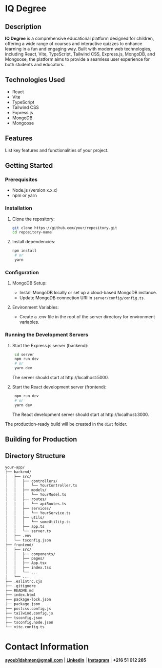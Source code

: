 # IQ Degree

## Description

**IQ Degree** is a comprehensive educational platform designed for children, offering a wide range of courses and interactive quizzes to enhance learning in a fun and engaging way. Built with modern web technologies, including React, Vite, TypeScript, Tailwind CSS, Express.js, MongoDB, and Mongoose, the platform aims to provide a seamless user experience for both students and educators.

## Technologies Used

- React
- Vite
- TypeScript
- Tailwind CSS
- Express.js
- MongoDB
- Mongoose

## Features

List key features and functionalities of your project.

## Getting Started

### Prerequisites

- Node.js (version x.x.x)
- npm or yarn

### Installation

1. Clone the repository:

   ```bash
   git clone https://github.com/your/repository.git
   cd repository-name
   ```

2. Install dependencies:

   ```bash
   npm install
    # or
    yarn
   ```

### Configuration

1. MongoDB Setup:

   - Install MongoDB locally or set up a cloud-based MongoDB instance.
   - Update MongoDB connection URI in `server/config/config.ts`.

2. Environment Variables:

   - Create a .env file in the root of the server directory for environment variables.

### Running the Development Servers

1. Start the Express.js server (backend):

   ```bash
    cd server
    npm run dev
    # or
    yarn dev
   ```

   The server should start at http://localhost:5000.

2. Start the React development server (frontend):

   ```bash
    npm run dev
    # or
    yarn dev
   ```

   The React development server should start at http://localhost:3000.

The production-ready build will be created in the `dist` folder.

## Building for Production

## Directory Structure

```bash
your-app/
├── backend/
│   ├── src/
│   │   ├── controllers/
│   │   │   └── YourController.ts
│   │   ├── models/
│   │   │   └── YourModel.ts
│   │   ├── routes/
│   │   │   └── apiRoutes.ts
│   │   ├── services/
│   │   │   └── YourService.ts
│   │   ├── utils/
│   │   │   └── someUtility.ts
│   │   ├── app.ts
│   │   └── server.ts
│   ├── .env
│   └── tsconfig.json
├── frontend/
│   ├── src/
│   │   ├── components/
│   │   ├── pages/
│   │   ├── App.tsx
│   │   ├── index.tsx
│   │   └── ...
│   └── ...
├── .eslintrc.cjs
├── .gitignore
├── README.md
├── index.html
├── package-lock.json
├── package.json
├── postcss.config.js
├── tailwind.config.js
├── tsconfig.json
├── tsconfig.node.json
└── vite.config.ts
```

# Contact Information

**ayoub1dahmen@gmail.com** |
**[Linkedin](https://www.linkedin.com/in/ayoub-dahmen/)** |
**[Instagram](https://www.linkedin.com/in/ayoub-dahmen/)** |
**+216 51 012 285**
